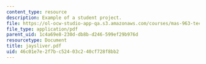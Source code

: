 ```yaml
---
content_type: resource
description: Example of a student project.
file: https://ol-ocw-studio-app-qa.s3.amazonaws.com/courses/mas-963-technological-tools-for-school-reform-fall-2005/46c01e7e2f7bc52403c240cf728f8bb2_jaysliver.pdf
file_type: application/pdf
parent_uid: 1c4a69e8-230d-db8b-d246-599ef29b976d
resourcetype: Document
title: jaysliver.pdf
uid: 46c01e7e-2f7b-c524-03c2-40cf728f8bb2
---
```

